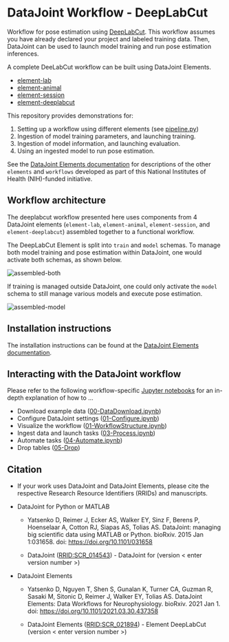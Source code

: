 # DataJoint Workflow - DeepLabCut

Workflow for pose estimation using 
[DeepLabCut](http://www.mackenziemathislab.org/deeplabcut). This workflow assumes you have 
already declared your project and labeled training data. Then, DataJoint can be used to
launch model training and run pose estimation inferences.

A complete DeeLabCut workflow can be built using DataJoint Elements.
+ [element-lab](https://github.com/datajoint/element-lab)
+ [element-animal](https://github.com/datajoint/element-animal)
+ [element-session](https://github.com/datajoint/element-session)
+ [element-deeplabcut](https://github.com/datajoint/element-deeplabcut)

This repository provides demonstrations for:
1. Setting up a workflow using different elements (see [pipeline.py](workflow_deeplabcut/pipeline.py))
2. Ingestion of model training parameters, and launching training.
3. Ingestion of model information, and launching evaluation.
4. Using an ingested model to run pose estimation.

See the [DataJoint Elements documentation](https://elements.datajoint.org) for 
descriptions of the other `elements` and `workflows` developed as part of this National 
Institutes of Health (NIH)-funded initiative.

## Workflow architecture

The deeplabcut workflow presented here uses components from 4 DataJoint elements
(`element-lab`, `element-animal`, `element-session`, and `element-deeplabcut`)
assembled together to a functional workflow.

The DeepLabCut Element is split into `train` and `model` schemas. To manage both model
training and pose estimation within DataJoint, one would activate both schemas, as
shown below.

![assembled-both](https://github.com/datajoint/element-deeplabcut/blob/main/images/diagram_dlc.svg)

If training is managed outside DataJoint, one could only activate the `model` schema to
still manage various models and execute pose estimation.

![assembled-model](https://github.com/datajoint/element-deeplabcut/blob/main/images/diagram_dlc_model.svg)

## Installation instructions

The installation instructions can be found at the 
[DataJoint Elements documentation](https://elements.datajoint.org/usage/install/).

## Interacting with the DataJoint workflow

Please refer to the following workflow-specific
[Jupyter notebooks](/notebooks) for an in-depth explanation of how to ...
+ Download example data ([00-DataDownload.ipynb](notebooks/00-DataDownload_Optional.ipynb))
+ Configure DataJoint settings ([01-Configure.ipynb](notebooks/01-Configure.ipynb))
+ Visualize the workflow ([01-WorkflowStructure.ipynb](notebooks/01-WorkflowStructure_Optional.ipynb))
+ Ingest data and launch tasks ([03-Process.ipynb](notebooks/03-Process.ipynb))
+ Automate tasks ([04-Automate.ipynb](notebooks/04-Automate_Optional.ipynb))
+ Drop tables ([05-Drop](notebooks/05-Drop_Optional.ipynb))

## Citation

+ If your work uses DataJoint and DataJoint Elements, please cite the respective Research Resource Identifiers (RRIDs) and manuscripts.

+ DataJoint for Python or MATLAB
    + Yatsenko D, Reimer J, Ecker AS, Walker EY, Sinz F, Berens P, Hoenselaar A, Cotton RJ, Siapas AS, Tolias AS. DataJoint: managing big scientific data using MATLAB or Python. bioRxiv. 2015 Jan 1:031658. doi: https://doi.org/10.1101/031658

    + DataJoint ([RRID:SCR_014543](https://scicrunch.org/resolver/SCR_014543)) - DataJoint for <Python or MATLAB> (version < enter version number >)

+ DataJoint Elements
    + Yatsenko D, Nguyen T, Shen S, Gunalan K, Turner CA, Guzman R, Sasaki M, Sitonic D, Reimer J, Walker EY, Tolias AS. DataJoint Elements: Data Workflows for Neurophysiology. bioRxiv. 2021 Jan 1. doi: https://doi.org/10.1101/2021.03.30.437358

    + DataJoint Elements ([RRID:SCR_021894](https://scicrunch.org/resolver/SCR_021894)) - Element DeepLabCut (version < enter version number >)